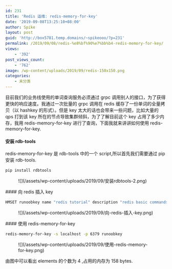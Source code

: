 ```yaml
---
id: 231
title: 'Redis 运维: redis-memory-for-key'
date: '2019-09-08T13:25:10+08:00'
author: Spike
layout: post
guid: 'http://box5781.temp.domains/~spikeooo/?p=231'
permalink: /2019/09/08/redis-%e8%bf%90%e7%bb%b4-redis-memory-for-key/
views:
    - '392'
post_views_count:
    - '762'
image: /wp-content/uploads/2019/09/redis-150x150.png
categories:
    - 未分类
---
```


目前我们的业务线使用的单词查询服务必须通过 grpc 调用别人的接口，为了获得更快的响应速度。我通过一次批量的 grpc 调用在 redis 缓存了一份单词的全量拷贝（以 hashkey 的形式）。但是 key 太大的话也会带来一些问题，比如大量的 qps 打到该 key 所在的节点导致集群倾斜，为了了解目前这个 key 占用了多少内存，我用 redis-memory-for-key 进行了查询，下面我就来讲讲如何使用 redis-memory-for-key.

#### 安装 rdb-tools

redis-memory-for-key 是 rdb-tools 中的一个 script,所以首先我们需要通过 pip 安装 rdb-tools.

```bash
pip install rdbtools 
```

<div class="wp-block-image"><figure class="aligncenter">![](/assets/wp-content/uploads/2019/09/安装rdbtools-2.png)</figure></div>#### 向 redis 插入 key 

```bash
HMSET runoobkey name "redis tutorial" description "redis basic commands for caching" likes 20 visitors 2
```

<figure class="wp-block-image">![](/assets/wp-content/uploads/2019/09/向-redis-插入-key.png)</figure>####  使用 redis-memory-for-key 

```bash
redis-memory-for-key -s localhost -p 6379 runoobkey
```

<figure class="wp-block-image">![](/assets/wp-content/uploads/2019/09/使用-redis-memory-for-key.png)</figure>由图中可以看出 elements 的个数为 4 ,占用的内存为 158 bytes.